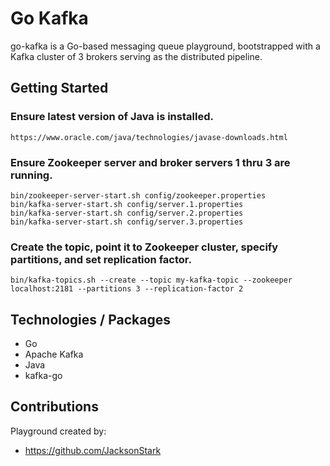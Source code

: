 # Go Kafka
go-kafka is a Go-based messaging queue playground, bootstrapped with a Kafka cluster of 3 brokers serving as the distributed pipeline.

## Getting Started

### Ensure latest version of Java is installed.
    https://www.oracle.com/java/technologies/javase-downloads.html

### Ensure Zookeeper server and broker servers 1 thru 3 are running. 
    bin/zookeeper-server-start.sh config/zookeeper.properties
    bin/kafka-server-start.sh config/server.1.properties
    bin/kafka-server-start.sh config/server.2.properties
    bin/kafka-server-start.sh config/server.3.properties

### Create the topic, point it to Zookeeper cluster, specify partitions, and set replication factor.
    bin/kafka-topics.sh --create --topic my-kafka-topic --zookeeper localhost:2181 --partitions 3 --replication-factor 2

## Technologies / Packages
- Go
- Apache Kafka
- Java
- kafka-go

## Contributions
  Playground created by:
- https://github.com/JacksonStark
